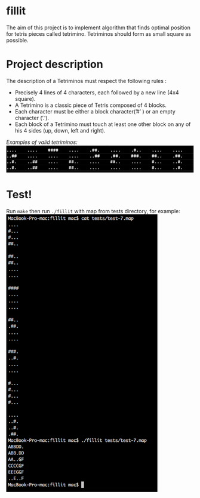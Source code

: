 # fillit
The aim of this project is to implement algorithm that finds optimal position for tetris pieces called tetrimino. Tetriminos should form as small square as possible.
# Project description
The description of a Tetriminos must respect the following rules :
- Precisely 4 lines of 4 characters, each followed by a new line (4x4 square).
- A Tetrimino is a classic piece of Tetris composed of 4 blocks.
- Each character must be either a block character(’#’ ) or an empty character (’.’).
- Each block of a Tetrimino must touch at least one other block on any of his 4 sides (up, down, left and right).

*Examples of valid tetriminos:*<br>
![Valid](https://github.com/randomaru/fillit/raw/master/img/valid.png)<br>

# Test!
Run `make` then run `./fillit` with map from tests directory, for example:<br>
![prog](https://github.com/randomaru/fillit/raw/master/img/prog.png)
